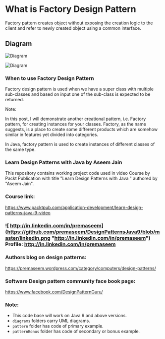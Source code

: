# What is Factory Design Pattern 
Factory pattern creates object without exposing the creation logic to the client and refer to newly created object using a common interface.

## Diagram
![Diagram](https://github.com/premaseem/DesignPatternsJava9/blob/factory/diagrams/3.4%20Factory%20Design%20Pattern.png "Diagram")

![Diagram](https://github.com/premaseem/DesignPatternsJava9/blob/factory/diagrams/Factory%20Icecream%20sequene%20diagram.png "Diagram")

### When to use Factory Design Pattern 
Factory design pattern is used when we have a super class with multiple sub-classes and based on input one of the sub-class is expected to be returned.


Note:

In this post, I will demonstrate another creational pattern, i.e. Factory pattern, for creating instances for your classes. Factory, as the name suggests,
is a place to create some different products which are somehow similar in features yet divided into categories.

In Java, factory pattern is used to create instances of different classes of the same type.

### Learn Design Patterns with Java by Aseem Jain
This repository contains working project code used in video Course by Packt Publication with title "Learn Design Patterns with Java " authored by "Aseem Jain".

### Course link: 
https://www.packtpub.com/application-development/learn-design-patterns-java-9-video

### ![ http://in.linkedin.com/in/premaseem](https://github.com/premaseem/DesignPatternsJava9/blob/master/linkedin.png "http://in.linkedin.com/in/premaseem") Profile:  http://in.linkedin.com/in/premaseem

### Authors blog on design patterns:
https://premaseem.wordpress.com/category/computers/design-patterns/

### Software Design pattern community face book page:
https://www.facebook.com/DesignPatternGuru/

### Note: 
* This code base will work on Java 9 and above versions. 
* `diagrams` folders carry UML diagrams.
* `pattern` folder has code of primary example. 
* `patternBonus` folder has code of secondary or bonus example.
